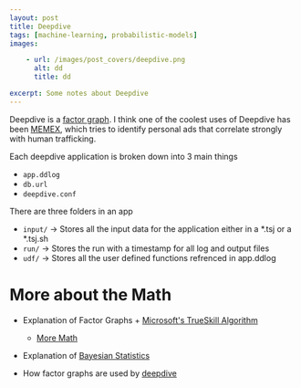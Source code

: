 ```yaml
---
layout: post
title: Deepdive
tags: [machine-learning, probabilistic-models]
images:

    - url: /images/post_covers/deepdive.png
      alt: dd
      title: dd

excerpt: Some notes about Deepdive
---
```

Deepdive is a [factor graph](http://deepdive.stanford.edu/assets/factor_graph.pdf). I think one of the coolest uses of Deepdive has been [MEMEX](http://deepdive.stanford.edu/showcase/apps#memex), which tries to identify personal ads that correlate strongly with human trafficking.

Each deepdive application is broken down into 3 main things
  + `app.ddlog`
  + `db.url`
  + `deepdive.conf`

There are three folders in an app
  + `input/` -> Stores all the input data for the application either in a *.tsj or a *.tsj.sh
  + `run/` -> Stores the run with a timestamp for all log and output files
  + `udf/` -> Stores all the user defined functions refrenced in app.ddlog


# More about the Math

+ Explanation of Factor Graphs + [Microsoft's TrueSkill Algorithm](http://www.moserware.com/2010/03/computing-your-skill.html)
  + [More Math](http://www.moserware.com/assets/computing-your-skill/The%20Math%20Behind%20TrueSkill.pdf)
  
+ Explanation of [Bayesian Statistics](https://www.youtube.com/watch?v=0F0QoMCSKJ4)

+ How factor graphs are used by [deepdive](http://deepdive.stanford.edu/inference#additional-resources)
